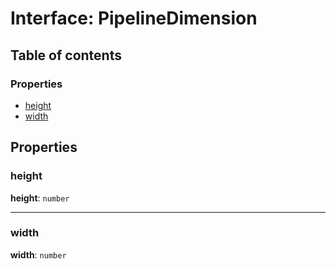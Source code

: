 # Interface: PipelineDimension

## Table of contents

### Properties

* [height](/en/auto-docs/playground-react/interfaces/PipelineDimension.md#height)
* [width](/en/auto-docs/playground-react/interfaces/PipelineDimension.md#width)

## Properties

### height

**height**: `number`

***

### width

**width**: `number`
